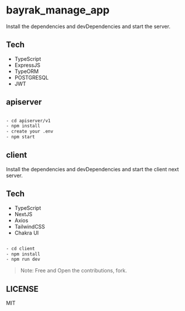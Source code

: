 # bayrak_manage_app



Install the dependencies and devDependencies and start the server.
## Tech
- TypeScript
- ExpressJS
- TypeORM
- POSTGRESQL
- JWT

## apiserver

```sh

- cd apiserver/v1
- npm install
- create your .env
- npm start

```


## client
Install the dependencies and devDependencies and start the client next server.

## Tech
- TypeScript
- NextJS
- Axios
- TailwindCSS
- Chakra UI


```sh

- cd client
- npm install
- npm run dev

```

> Note:  Free and Open the contributions, fork.


## LICENSE

MIT
